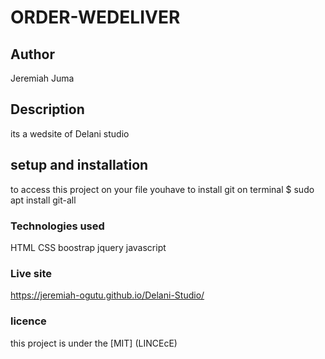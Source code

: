 # ORDER-WEDELIVER
## Author
Jeremiah Juma
## Description
its a wedsite of Delani studio
## setup and installation
to access this project on your file youhave to
install git 
 on terminal $ sudo apt install git-all

### Technologies used
HTML
CSS
boostrap
jquery
javascript
### Live site
https://jeremiah-ogutu.github.io/Delani-Studio/
### licence
this project is under the [MIT] (LINCEcE)
